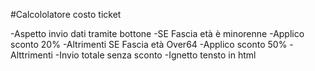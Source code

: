 #Calcololatore costo ticket

-Aspetto invio dati tramite bottone
    -SE Fascia età è minorenne
        -Applico sconto 20%
    -Altrimenti SE Fascia età Over64
        -Applico sconto 50%
    -Alttrimenti
        -Invio totale senza sconto
-Ignetto tensto in html
